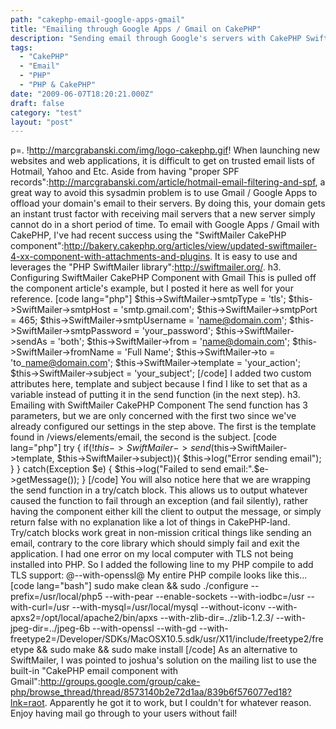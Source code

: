 ```yaml
---
path: "cakephp-email-google-apps-gmail"
title: "Emailing through Google Apps / Gmail on CakePHP"
description: "Sending email through Google's servers with CakePHP SwiftMailer component or built-in email component."
tags: 
  - "CakePHP"
  - "Email"
  - "PHP"
  - "PHP & CakePHP"
date: "2009-06-07T18:20:21.000Z"
draft: false
category: "test"
layout: "post"
---
```


p=. !http://marcgrabanski.com/img/logo-cakephp.gif! When launching new websites and web applications, it is difficult to get on trusted email lists of Hotmail, Yahoo and Etc. Aside from having "proper SPF records":http://marcgrabanski.com/article/hotmail-email-filtering-and-spf, a great way to avoid this sysadmin problem is to use Gmail / Google Apps to offload your domain's email to their servers. By doing this, your domain gets an instant trust factor with receiving mail servers that a new server simply cannot do in a short period of time. To email with Google Apps / Gmail with CakePHP, I've had recent success using the "SwiftMailer CakePHP component":http://bakery.cakephp.org/articles/view/updated-swiftmailer-4-xx-component-with-attachments-and-plugins. It is easy to use and leverages the "PHP SwiftMailer library":http://swiftmailer.org/. h3. Configuring SwiftMailer CakePHP Component with Gmail This is pulled off the component article's example, but I posted it here as well for your reference. \[code lang="php"\] $this->SwiftMailer->smtpType = 'tls'; $this->SwiftMailer->smtpHost = 'smtp.gmail.com'; $this->SwiftMailer->smtpPort = 465; $this->SwiftMailer->smtpUsername = 'name@domain.com'; $this->SwiftMailer->smtpPassword = 'your\_password'; $this->SwiftMailer->sendAs = 'both'; $this->SwiftMailer->from = 'name@domain.com'; $this->SwiftMailer->fromName = 'Full Name'; $this->SwiftMailer->to = 'to\_name@domain.com'; $this->SwiftMailer->template = 'your\_action'; $this->SwiftMailer->subject = 'your\_subject'; \[/code\] I added two custom attributes here, template and subject because I find I like to set that as a variable instead of putting it in the send function (in the next step). h3. Emailing with SwiftMailer CakePHP Component The send function has 3 parameters, but we are only concerned with the first two since we've already configured our settings in the step above. The first is the template found in /views/elements/email, the second is the subject. \[code lang="php"\] try { if(!$this->SwiftMailer->send($this->SwiftMailer->template, $this->SwiftMailer->subject)){ $this->log("Error sending email"); } } catch(Exception $e) { $this->log("Failed to send email:".$e->getMessage()); } \[/code\] You will also notice here that we are wrapping the send function in a try/catch block. This allows us to output whatever caused the function to fail through an exception (and fail silently), rather having the component either kill the client to output the message, or simply return false with no explanation like a lot of things in CakePHP-land. Try/catch blocks work great in non-mission critical things like sending an email, contrary to the core library which should simply fail and exit the application. I had one error on my local computer with TLS not being installed into PHP. So I added the following line to my PHP compile to add TLS support: @--with-openssl@ My entire PHP compile looks like this... \[code lang="bash"\] sudo make clean && sudo ./configure --prefix=/usr/local/php5 --with-pear --enable-sockets --with-iodbc=/usr --with-curl=/usr --with-mysql=/usr/local/mysql --without-iconv --with-apxs2=/opt/local/apache2/bin/apxs --with-zlib-dir=../zlib-1.2.3/ --with-jpeg-dir=../jpeg-6b --with-openssl --with-gd --with-freetype2=/Developer/SDKs/MacOSX10.5.sdk/usr/X11/include/freetype2/freetype && sudo make && sudo make install \[/code\] As an alternative to SwiftMailer, I was pointed to joshua's solution on the mailing list to use the built-in "CakePHP email component with Gmail":http://groups.google.com/group/cake-php/browse_thread/thread/8573140b2e72d1aa/839b6f576077ed18?lnk=raot. Apparently he got it to work, but I couldn't for whatever reason. Enjoy having mail go through to your users without fail!